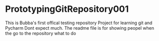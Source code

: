 # PrototypingGitRepository001

This is Bubba's first offical testing repository Project for learning git and Pycharm
Dont expect much.
The readme file is for showing peopel when the go to the repository what to do
